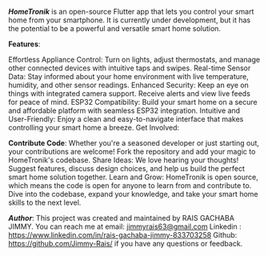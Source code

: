 *****HomeTronik***** is an open-source Flutter app that lets you control your smart home from your smartphone. It is currently under development, but it has the potential to be a powerful and versatile smart home solution.

****Features****:

Effortless Appliance Control: Turn on lights, adjust thermostats, and manage other connected devices with intuitive taps and swipes.
Real-time Sensor Data: Stay informed about your home environment with live temperature, humidity, and other sensor readings.
Enhanced Security: Keep an eye on things with integrated camera support. Receive alerts and view live feeds for peace of mind.
ESP32 Compatibility: Build your smart home on a secure and affordable platform with seamless ESP32 integration.
Intuitive and User-Friendly: Enjoy a clean and easy-to-navigate interface that makes controlling your smart home a breeze.
Get Involved:

****Contribute Code****: Whether you're a seasoned developer or just starting out, your contributions are welcome! Fork the repository and add your magic to HomeTronik's codebase.
Share Ideas: We love hearing your thoughts! Suggest features, discuss design choices, and help us build the perfect smart home solution together.
Learn and Grow: HomeTronik is open source, which means the code is open for anyone to learn from and contribute to. Dive into the codebase, expand your knowledge, and take your smart home skills to the next level.


 ***Author***:
This project was created and maintained by RAIS GACHABA JIMMY. You can reach me at email: jimmyrais63@gmail.com Linkedin : https://www.linkedin.com/in/rais-gachaba-jimmy-833703258 Github: https://github.com/Jimmy-Rais/ if you have any questions or feedback.
